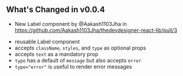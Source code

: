 ## What's Changed in v0.0.4
* New Label component by @Aakash1103Jha in https://github.com/Aakash1103Jha/thedevdesigner-react-lib/pull/3

- reusable Label component
- accepts `className`, `styles`, and `type` as optional props
- accepts `text` as a mandatory prop
- `type` has a default of `message` but also accepts `error`
- `type="error"` is useful to render error messages
